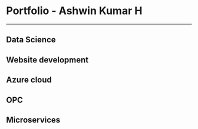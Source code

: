 # Portfolio - Ashwin Kumar H  
---
## Data Science
## Website development
## Azure cloud
## OPC
## Microservices

